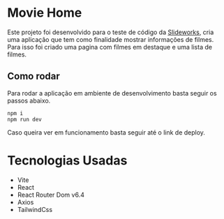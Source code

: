 # Movie Home

Este projeto foi desenvolvido para o teste de código da [Slideworks](https://slideworks.cc/#home), cria uma aplicação que tem como finalidade mostrar informações de filmes. Para isso foi criado uma pagina com filmes em destaque e uma lista de filmes.

## Como rodar

Para rodar a aplicação em ambiente de desenvolvimento basta seguir os passos abaixo.

```scrip
npm i
npm run dev
```

Caso queira ver em funcionamento basta seguir até o link de deploy.

# Tecnologias Usadas

- Vite
- React
- React Router Dom v6.4
- Axios
- TailwindCss
